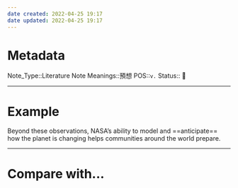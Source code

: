 ```yaml
---
date created: 2022-04-25 19:17
date updated: 2022-04-25 19:17
---
```


# Metadata

Note_Type::Literature Note
Meanings::預想
POS::`v.`
Status:: 👶

---

# Example

Beyond these observations, NASA’s ability to model and ==anticipate== how the planet is changing helps communities around the world prepare.

---

# Compare with...
